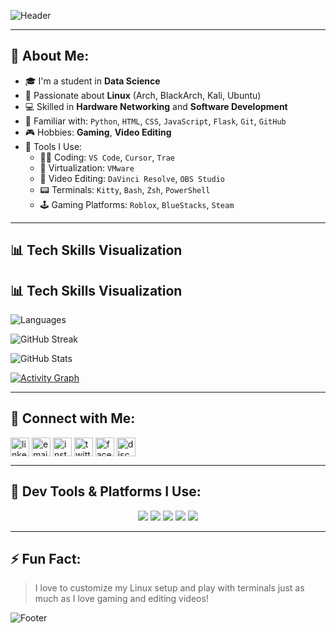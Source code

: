 ![Header](https://capsule-render.vercel.app/api?type=waving&color=0:0f0c29,50:302b63,100:24243e&height=250&section=header&text=Hi%20There!%20I'm%20Srijit%20Roy%20👋&fontSize=32&fontAlign=center&fontColor=ffffff&desc=Data%20Science%20Student%20%7C%20Linux%20Enthusiast%20%7C%20Developer&descAlign=center&descAlignY=70)

---

## 💫 About Me:
- 🎓 I'm a student in **Data Science**
- 🐧 Passionate about **Linux** (Arch, BlackArch, Kali, Ubuntu)
- 💻 Skilled in **Hardware Networking** and **Software Development**
- 🧠 Familiar with: `Python`, `HTML`, `CSS`, `JavaScript`, `Flask`, `Git`, `GitHub`
- 🎮 Hobbies: **Gaming**, **Video Editing**
- 🔧 Tools I Use:
  - 👨‍💻 Coding: `VS Code`, `Cursor`, `Trae`
  - 🧪 Virtualization: `VMware`
  - 🎥 Video Editing: `DaVinci Resolve`, `OBS Studio`
  - 📟 Terminals: `Kitty`, `Bash`, `Zsh`, `PowerShell`
  - 🕹️ Gaming Platforms: `Roblox`, `BlueStacks`, `Steam`

---

## 📊 Tech Skills Visualization

## 📊 Tech Skills Visualization

<!-- Top Languages by Project Use -->
![Languages](https://github-readme-stats.vercel.app/api/top-langs/?username=Srijit4514&layout=compact&theme=radical&langs_count=8)

<!-- Contributions Activity -->
![GitHub Streak](https://streak-stats.demolab.com?user=Srijit4514&theme=tokyonight&date_format=M%20j%5B%2C%20Y%5D)

<!-- Overall GitHub Stats -->
![GitHub Stats](https://github-readme-stats.vercel.app/api?username=Srijit4514&show_icons=true&theme=radical&count_private=true&hide_rank=false)

<!-- Activity Graph -->
[![Activity Graph](https://github-readme-activity-graph.vercel.app/graph?username=Srijit4514&bg_color=0d1117&color=58A6FF&line=58A6FF&point=ffffff&area=true&hide_border=true)](https://github.com/Srijit4514)

---

## 🔗 Connect with Me:
<p align="left">
  <a href="https://www.linkedin.com/in/srijit-roy-377077282/" target="_blank"><img align="center" src="https://static.vecteezy.com/system/resources/previews/023/986/926/non_2x/linkedin-logo-linkedin-logo-transparent-linkedin-icon-transparent-free-free-png.png" alt="linkedin" height="30" width="30" /></a>
  <a href="mailto:srijit2004roy@gmail.com" target="_blank"><img align="center" src="https://encrypted-tbn0.gstatic.com/images?q=tbn:ANd9GcSKtmoqiJiyB-emg7RtbpaH8b9MTeZU-InTP-z7OxSCo4GAfOuamBO7Zcz17u9_mFC_5QA&usqp=CAU" alt="email" height="30" width="30" /></a>
  <a href="https://www.instagram.com/darks04yt/" target="_blank"><img align="center" src="https://i.pinimg.com/736x/21/d6/7f/21d67f1d6b3be5bb2e39395311c77fc6.jpg" alt="instagram" height="30" width="30" /></a>
  <a href="https://x.com/Srijit786" target="_blank"><img align="center" src="https://img.freepik.com/free-vector/new-2023-twitter-logo-x-icon-design_1017-45418.jpg" alt="twitter" height="30" width="30" /></a>
  <a href="https://www.facebook.com/srijit.roy.32362" target="_blank"><img align="center" src="https://cdn-icons-png.flaticon.com/512/124/124010.png" alt="facebook" height="30" width="30" /></a>
  <a href="https://discord.com/users/963409962959245362" target="_blank"><img align="center" src="https://encrypted-tbn0.gstatic.com/images?q=tbn:ANd9GcR4bhYj1sALwQhnFxdj7hZpI6zmmAczir073Q&s" alt="discord" height="30" width="30" /></a>
</p>

---

## 🧩 Dev Tools & Platforms I Use:
<p align="center">
  <img src="https://img.shields.io/badge/VMware-607078?style=for-the-badge&logo=vmware&logoColor=white" />
  <img src="https://img.shields.io/badge/Davinci_Resolve-000000?style=for-the-badge&logo=davinciresolve&logoColor=white" />
  <img src="https://img.shields.io/badge/OBS_Studio-302e31?style=for-the-badge&logo=obsstudio&logoColor=white" />
  <img src="https://img.shields.io/badge/VS_Code-007ACC?style=for-the-badge&logo=visualstudiocode&logoColor=white" />
  <img src="https://img.shields.io/badge/Steam-171a21?style=for-the-badge&logo=steam&logoColor=white" />
</p>

---

## ⚡ Fun Fact:
> I love to customize my Linux setup and play with terminals just as much as I love gaming and editing videos!

![Footer](https://capsule-render.vercel.app/api?type=waving&color=0:0f0c29,50:302b63,100:24243e&height=100&section=footer)
